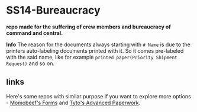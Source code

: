 # SS14-Bureaucracy

**repo made for the suffering of crew members and bureaucracy of command and central.**

**Info**
The reason for the documents always starting with `# Name` is due to the printers auto-labeling documents printed with it. So it comes pre-labeled with the said name, like for example `printed paper(Priority Shipment Request)` and so on.

## links

Here's some repos with similar purpose if you want to explore more options - [Momobeef's Forms](https://github.com/Moomoobeef/ss14-forms-txt) and [Tyto's Advanced Paperwork](https://github.com/TheTyto/SS14-Advanced-Paperwork/tree/main).
